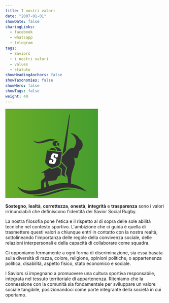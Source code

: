 ```yaml
---
title: I nostri valori
date: "2007-01-01"
showDate: false
sharingLinks:
  - facebook
  - whatsapp
  - telegram
tags:
  - Saviors
  - i nostri valori
  - values
  - statuto
showHeadingAnchors: false
showTaxonomies: false
showHero: false
showTags: false
weight: 40
---
```


![](./featured.jpg)

**Sostegno**, **lealtà**, **correttezza**, **onestà**, **integrità** e **trasparenza** sono i valori irrinunciabili che definiscono l'identità dei Savior Social Rugby.

La nostra filosofia pone l'etica e il rispetto al di sopra delle sole abilità tecniche nel contesto sportivo. L'ambizione che ci guida è quella di trasmettere questi valori a chiunque entri in contatto con la nostra realtà, sottolineando l'importanza delle regole della convivenza sociale, delle relazioni interpersonali e della capacità di collaborare come squadra.

Ci opponiamo fermamente a ogni forma di discriminazione, sia essa basata sulla diversità di razza, colore, religione, opinioni politiche, o appartenenza politica, disabilità, aspetto fisico, stato economico e sociale.

I Saviors si impegnano a promuovere una cultura sportiva responsabile, integrata nel tessuto territoriale di appartenenza. Riteniamo che la connessione con la comunità sia fondamentale per sviluppare un valore sociale tangibile, posizionandoci come parte integrante della società in cui operiamo.
